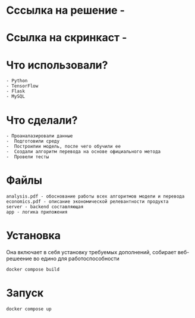 # Сссылка на решение - 

# Ссылка на скринкаст - 

# Что использовали?
```
- Python
- TensorFlow
- Flask
- MySQL
```
# Что сделали?
```
- Проаналазировали данные
-  Подготовили среду 
-  Построилии модель, после чего обучили ее
-  Создали алгоритм перевода на основе официального метода
-  Провели тесты
```
# Файлы
```
analysis.pdf - обоснование работы всех алгоритмов модели и перевода
economics.pdf - описание экономической релевантности продукта
server - backend составляющая
app - логика приложения
```
# Установка
Она включает в себя установку требуемых дополнений, собирает веб-решеение во едино для работоспособности
```
docker compose build
```


# Запуск
```
docker compose up
```

